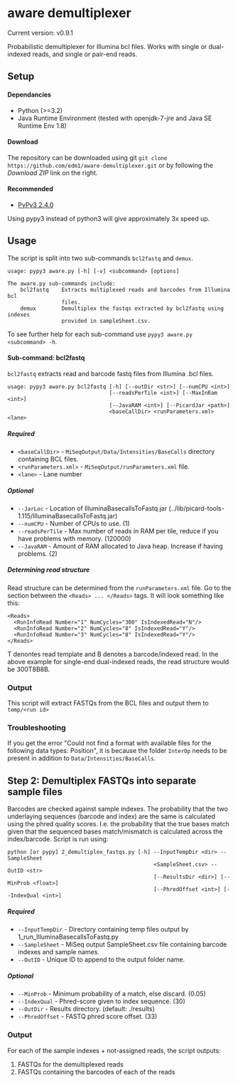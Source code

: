 aware demultiplexer
===================

Current version: v0.9.1

Probabilistic demultiplexer for Illumina bcl files. Works with single or dual-
indexed reads, and single or pair-end reads.

## Setup

#### Dependancies
- Python (>=3.2)
- Java Runtime Environment (tested with openjdk-7-jre and Java SE Runtime Env 1.8)

#### Download
The repository can be downloaded using git `git clone https://github.com/edm1/aware-demultiplexer.git` or by following the *Download ZIP* link on the right.

#### Recommended
- [PyPy3 2.4.0](http://pypy.org/)

Using pypy3 instead of python3 will give approximately 3x speed up.

## Usage

The script is split into two sub-commands `bcl2fastq` and `demux`.

```
usage: pypy3 aware.py [-h] [-v] <subcommand> [options]

The aware.py sub-commands include:
    bcl2fastq    Extracts multiplexed reads and barcodes from Illumina bcl
                 files.
    demux        Demultiplex the fastqs extracted by bcl2fastq using indexes
                 provided in sampleSheet.csv.
```

To see further help for each sub-command use `pypy3 aware.py <subcommand> -h`.

#### Sub-command: bcl2fastq

`bcl2fastq` extracts read and barcode fastq files from Illumina .bcl files.

```
usage: pypy3 aware.py bcl2fastq [-h] [--outDir <str>] [--numCPU <int>]
                                [--readsPerTile <int>] [--MaxInRam <int>]
                                [--JavaRAM <int>] [--PicardJar <path>]
                                <baseCallDir> <runParameters.xml> <lane>
```


##### Required
- `<baseCallDir>` - `MiSeqOutput/Data/Intensities/BaseCalls` directory containing BCL files.
- `<runParameters.xml>` - `MiSeqOutput/runParameters.xml` file.
- `<lane>` - Lane number

##### Optional
- `--JarLoc` - Location of IlluminaBasecallsToFastq.jar (../lib/picard-tools-1.115/IlluminaBasecallsToFastq.jar)
- `--numCPU` - Number of CPUs to use. (1)
- `--readsPerTile` - Max number of reads in RAM per tile, reduce if you have problems with memory. (120000)
- `--JavaRAM` - Amount of RAM allocated to Java heap. Increase if having problems. (2)

##### Determining read structure
Read structure can be determined from the `runParameters.xml` file. Go to the section between the `<Reads> ... </Reads>` tags. It will look something like this:

```
<Reads>
  <RunInfoRead Number="1" NumCycles="300" IsIndexedRead="N"/>
  <RunInfoRead Number="2" NumCycles="8" IsIndexedRead="Y"/>
  <RunInfoRead Number="3" NumCycles="8" IsIndexedRead="Y"/>
</Reads>
```
T denontes read template and B denotes a barcode/indexed read. In the above example for single-end dual-indexed reads, the read structure would be 300T8B8B.


### Output
This script will extract FASTQs from the BCL files and output them to `temp/<run id>`

### Troubleshooting
If you get the error "Could not find a format with available files for the following data types: Position", it is because the folder `InterOp` needs to be present in addition to `Data/Intensities/BaseCalls`.

## Step 2: Demultiplex FASTQs into separate sample files
Barcodes are checked against sample indexes. The probability that the two underlaying sequences (barcode and index) are the same is calculated using the phred quality scores. I.e. the probability that the true bases match given that the sequenced bases match/mismatch is calculated across the index/barcode. Script is run using:

```
python [or pypy] 2_demultiplex_fastqs.py [-h] --InputTempDir <dir> --SampleSheet
                                              <SampleSheet.csv> --OutID <str>
                                              [--ResultsDir <dir>] [--MinProb <float>]
                                              [--PhredOffset <int>] [--IndexQual <int>]

```

##### Required
- `--InputTempDir` - Directory containing temp files output by 1_run_IlluminaBasecallsToFastq.py
- `--SampleSheet` - MiSeq output SampleSheet.csv file containing barcode indexes and sample names.
- `--OutID` - Unique ID to append to the output folder name.

##### Optional
- `--MinProb` - Minimum probability of a match, else discard. (0.05)
- `--IndexQual` - Phred-score given to index sequence. (30)
- `--OutDir` - Results directory. (default: ./results)
- `--PhredOffset` - FASTQ phred score offset. (33)

### Output
For each of the sample indexes + not-assigned reads, the script outputs:
1. FASTQs for the demultiplexed reads
2. FASTQs containing the barcodes of each of the reads
